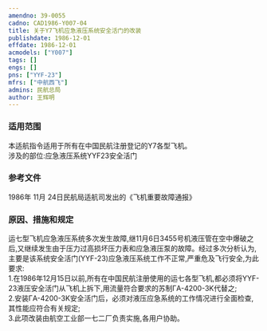 ```yaml
---
amendno: 39-0055  
cadno: CAD1986-Y007-04  
title: 关于Y7飞机应急液压系统安全活门的改装  
publishdate: 1986-12-01  
effdate: 1986-12-01  
acmodels: ["Y007"]  
tags: []  
engs: []  
pns: ["YYF-23"]  
mfrs: ["中航西飞"]  
admins: 民航总局  
author: 王辉明  
---
```

  
### 适用范围  
本适航指令适用于所有在中国民航注册登记的Y7各型飞机。     
涉及的部位:应急液压系统YYF23安全活门  
  
<!--more-->  
### 参考文件  
  1986年 11月 24日民航局适航司发出的《飞机重要故障通报》  
  
### 原因、措施和规定  

  运七型飞机应急液压系统多次发生故障,继11月6日3455号机液压管在空中爆破之后,又继续发生由于压力过高损坏压力表和应急液压泵的故障。经过多次分析认为,主要是该系统安全活门(YYF-23)应急液压系统工作不正常,严重危及飞行安全,为此要求:  
  1.在1986年12月15日以前,所有在中国民航注册使用的运七各型飞机,都必须将YYF-23液压安全活门从飞机上拆下,用流量符合要求的苏制ΓA-4200-3K代替之;  
  2.安装ΓA-4200-3K安全活门后，必须对液压应急系统的工作情况进行全面检查,其性能应符合有关规定;  
  3.此项改装由航空工业部一七二厂负责实施,各用户协助。  
